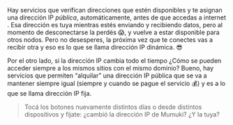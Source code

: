 Hay servicios que verifican direcciones que estén disponibles y te asignan una dirección IP _pública_, automáticamente, antes de que accedas a internet . Esa dirección es tuya mientras estés enviando y recibiendo datos, pero al momento de desconectarse la perdés :scream:, y vuelve a estar disponible para otros nodos. Pero no desesperes, la próxima vez que te conectes vas a recibir otra y eso es lo que se llama dirección IP dinámica. :sunglasses:

Por el otro lado, si la dirección IP cambia todo el tiempo ¿Cómo se pueden acceder siempre a los mismos sitios con el mismo dominio? Bueno, hay servicios que permiten “alquilar” una dirección IP pública que se va a mantener siempre igual (siempre y cuando se pague el servicio :moneybag:) y es a lo que se llama dirección IP fija.

> Tocá los botones nuevamente distintos días o desde distintos dispositivos y fijate: ¿cambió la dirección IP de Mumuki? ¿Y la tuya?